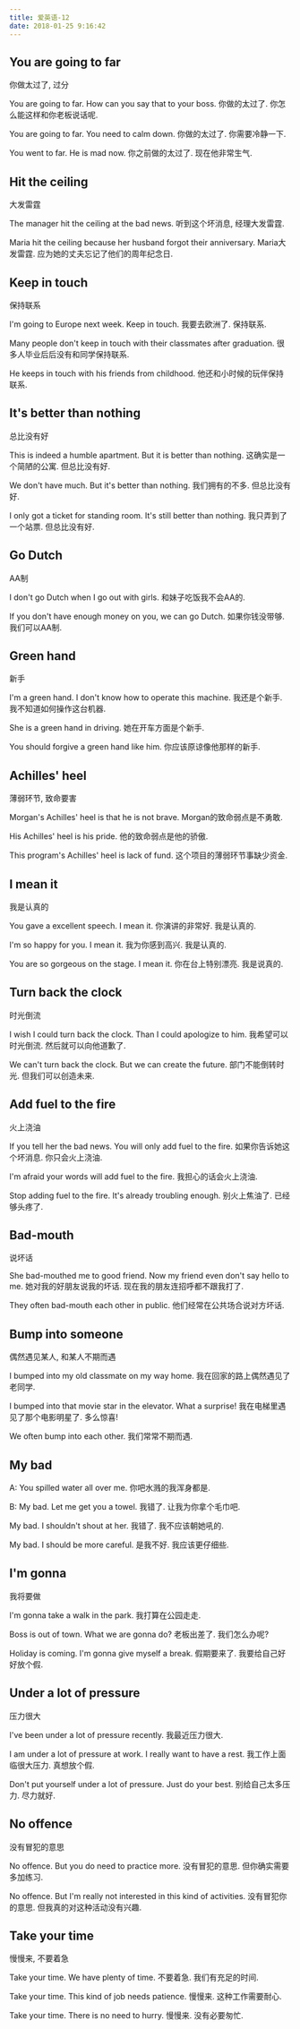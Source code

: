 ```yaml
---
title: 爱英语-12
date: 2018-01-25 9:16:42
---
```


## You are going to far
你做太过了, 过分

You are going to far. How can you say that to your boss.
你做的太过了. 你怎么能这样和你老板说话呢.

You are going to far. You need to calm down.
你做的太过了. 你需要冷静一下.

You went to far. He is mad now.
你之前做的太过了. 现在他非常生气.

## Hit the ceiling
大发雷霆

The manager hit the ceiling at the bad news.
听到这个坏消息, 经理大发雷霆.

Maria hit the ceiling because her husband forgot their anniversary.
Maria大发雷霆. 应为她的丈夫忘记了他们的周年纪念日.

## Keep in touch
保持联系

I'm going to Europe next week. Keep in touch.
我要去欧洲了. 保持联系.

Many people don't keep in touch with their classmates after graduation.
很多人毕业后后没有和同学保持联系.

He keeps in touch with his friends from childhood.
他还和小时候的玩伴保持联系.

## It's better than nothing
总比没有好

This is indeed a humble apartment. But it is better than nothing.
这确实是一个简陋的公寓. 但总比没有好.

We don't have much. But it's better than nothing.
我们拥有的不多. 但总比没有好.

I only got a ticket for standing room. It's still better than nothing.
我只弄到了一个站票. 但总比没有好.

## Go Dutch
AA制

I don't go Dutch when I go out with girls.
和妹子吃饭我不会AA的.

If you don't have enough money on you, we can go Dutch.
如果你钱没带够. 我们可以AA制.

## Green hand
新手

I'm a green hand. I don't know how to operate this machine.
我还是个新手. 我不知道如何操作这台机器.

She is a green hand in driving.
她在开车方面是个新手.

You should forgive a green hand like him.
你应该原谅像他那样的新手.

## Achilles' heel
薄弱环节, 致命要害

Morgan's Achilles' heel is that he is not brave.
Morgan的致命弱点是不勇敢.

His Achilles' heel is his pride.
他的致命弱点是他的骄傲.

This program's Achilles' heel is lack of fund.
这个项目的薄弱环节事缺少资金.

## I mean it
我是认真的

You gave a excellent speech. I mean it.
你演讲的非常好. 我是认真的.

I'm so happy for you. I mean it.
我为你感到高兴. 我是认真的.

You are so gorgeous on the stage. I mean it.
你在台上特别漂亮. 我是说真的.

## Turn back the clock
时光倒流

I wish I could turn back the clock. Than I could apologize to him.
我希望可以时光倒流. 然后就可以向他道歉了.

We can't turn back the clock. But we can create the future.
部门不能倒转时光. 但我们可以创造未来.

## Add fuel to the fire
火上浇油

If you tell her the bad news. You will only add fuel to the fire.
如果你告诉她这个坏消息. 你只会火上浇油.

I'm afraid your words will add fuel to the fire.
我担心的话会火上浇油.

Stop adding fuel to the fire. It's already troubling enough.
别火上焦油了. 已经够头疼了.

## Bad-mouth
说坏话

She bad-mouthed me to good friend. Now my friend even don't say hello to me.
她对我的好朋友说我的坏话. 现在我的朋友连招呼都不跟我打了.

They often bad-mouth each other in public.
他们经常在公共场合说对方坏话.

## Bump into someone
偶然遇见某人, 和某人不期而遇

I bumped into my old classmate on my way home.
我在回家的路上偶然遇见了老同学.

I bumped into that movie star in the elevator. What a surprise!
我在电梯里遇见了那个电影明星了. 多么惊喜!

We often bump into each other.
我们常常不期而遇.

## My bad
A: You spilled water all over me.
你吧水溅的我浑身都是.

B: My bad. Let me get you a towel.
我错了. 让我为你拿个毛巾吧.

My bad. I shouldn't shout at her.
我错了. 我不应该朝她吼的.

My bad. I should be more careful.
是我不好. 我应该更仔细些.

## I'm gonna
我将要做

I'm gonna take a walk in the park.
我打算在公园走走.

Boss is out of town. What we are gonna do?
老板出差了. 我们怎么办呢?

Holiday is coming. I'm gonna give myself a break.
假期要来了. 我要给自己好好放个假.

## Under a lot of pressure
压力很大

I've been under a lot of pressure recently.
我最近压力很大.

I am under a lot of pressure at work. I really want to have a rest.
我工作上面临很大压力. 真想放个假.

Don't put yourself under a lot of pressure. Just do your best.
别给自己太多压力. 尽力就好.

## No offence
没有冒犯的意思

No offence. But you do need to practice more.
没有冒犯的意思. 但你确实需要多加练习.

No offence. But I'm really not interested in this kind of activities.
没有冒犯你的意思. 但我真的对这种活动没有兴趣.

## Take your time
慢慢来, 不要着急

Take your time. We have plenty of time.
不要着急. 我们有充足的时间.

Take your time. This kind of job needs patience.
慢慢来. 这种工作需要耐心.

Take your time. There is no need to hurry.
慢慢来. 没有必要匆忙.


